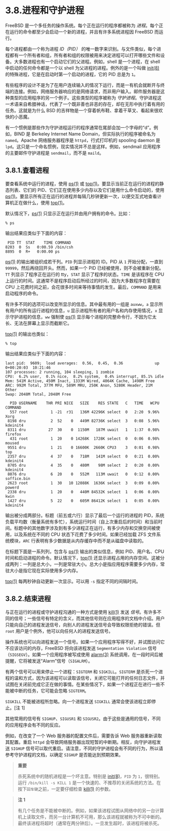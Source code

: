 # 3.8.进程和守护进程

FreeBSD 是一个多任务的操作系统。每个正在运行的程序都被称为 _进程_。每个正在运行的命令都至少会启动一个新的进程，并且有许多系统进程因 FreeBSD 而运行。

每个进程都由一个称为进程 _ID（PID）_ 的唯一数字来识别。与文件类似，每个进程都有一个所有者和组，所有者和组的权限被用来决定进程可以打开哪些文件和设备。大多数进程也有一个启动它们的父进程。例如，shell 是一个进程，在 shell 中启动的任何命令都是一个以 shell 为父进程的进程。例外的是一个叫做 [init(8)](https://www.freebsd.org/cgi/man.cgi?query=init&sektion=8&format=html) 的特殊进程，它是在启动时第一个启动的进程，它的 PID 总是为 `1`。

有些程序的设计不是为了在用户连续输入的情况下运行，而是一有机会就断开与终端的连接。例如，网络服务器响应的是网络请求，而非用户输入。邮件服务器是这种类型的应用程序的另一个例子。这些类型的程序被称为 _守护进程_。守护进程这一术语来自希腊神话，代表了一个既非善也非恶的存在，却在无形中执行着有用的任务。这就是为什么 BSD 的吉祥物是一个穿着帆布鞋、拿着干草叉、看起来很欢快的小恶魔。

有一个惯例是那些作为守护进程运行的程序通常在尾部会加一个字母的“d”。例如，BIND 是 Berkeley Internet Name Domain，但实际执行的程序被命名为 `named`。Apache 网络服务器程序是 `httpd`，行式打印机的 spooling daemon 是 `lpd`。这只是一个命名惯例，现实情况并不总是这样。例如，sendmail 应用程序的主要邮件守护进程是 `sendmail`，而不是 `maild`。

## 3.8.1.查看进程

要查看系统中运行的进程，使用 [ps(1)](https://www.freebsd.org/cgi/man.cgi?query=ps&sektion=1&format=html) 或 [top(1)](https://www.freebsd.org/cgi/man.cgi?query=top&sektion=1&format=html)。要显示当前正在运行的进程的静态列表、它们的 PID、它们正在使用多少内存以及它们是用什么命令启动的，使用 [ps(1)](https://www.freebsd.org/cgi/man.cgi?query=ps&sektion=1&format=html)。要显示所有正在运行的进程并每隔几秒钟更新一次，以便交互式地查看计算机正在做什么，使用 [top(1)](https://www.freebsd.org/cgi/man.cgi?query=top&sektion=1&format=html)。

默认情况下，[ps(1)](https://www.freebsd.org/cgi/man.cgi?query=ps&sektion=1&format=html) 只显示正在运行并由用户拥有的命令。比如：

```shell
% ps
```

输出结果应类似于下面的内容：

```shell
 PID TT  STAT    TIME COMMAND
8203  0  Ss   0:00.59 /bin/csh
8895  0  R+   0:00.00 ps
```

[ps(1)](https://www.freebsd.org/cgi/man.cgi?query=ps&sektion=1&format=html) 的输出被组织成若干列。`PID` 列显示进程的 ID。PID 从 `1` 开始分配，一直到 `99999`，然后再绕回开头。然而，如果一个 PID 已经被使用，则不会被重新分配。`TT` 列显示了程序正在运行的 tty，`STAT` 显示了程序的状态。`TIME` 是该程序在 CPU 上运行的时间。这通常不是程序启动后所经过的时间，因为大多数程序在需要在 CPU 上花费时间之前，会花很多时间来等待事情的发生。最后，`COMMAND` 是用来启动程序的命令。

有许多不同的选项可以改变所显示的信息。其中最有用的一组是 `auxww`，`a` 显示所有用户的所有运行进程的信息，`u` 显示进程所有者的用户名和内存使用情况，`x` 显示守护进程的信息，`ww` 强制使 [ps(1)](https://www.freebsd.org/cgi/man.cgi?query=ps&sektion=1&format=html) 显示每个进程的完整命令行，不因为它太长、无法在屏幕上显示而截断它。

[top(1)](https://www.freebsd.org/cgi/man.cgi?query=top&sektion=1&format=html) 的输出也类似：

```shell
% top
```

输出结果应类似于下面的内容：

```shell
last pid:  9609;  load averages:  0.56,  0.45,  0.36              up 0+00:20:03  10:21:46
107 processes: 2 running, 104 sleeping, 1 zombie
CPU:  6.2% user,  0.1% nice,  8.2% system,  0.4% interrupt, 85.1% idle
Mem: 541M Active, 450M Inact, 1333M Wired, 4064K Cache, 1498M Free
ARC: 992M Total, 377M MFU, 589M MRU, 250K Anon, 5280K Header, 21M Other
Swap: 2048M Total, 2048M Free

  PID USERNAME    THR PRI NICE   SIZE    RES STATE   C   TIME   WCPU COMMAND
  557 root          1 -21  r31   136M 42296K select  0   2:20  9.96% Xorg
 8198 dru           2  52    0   449M 82736K select  3   0:08  5.96% kdeinit4
 8311 dru          27  30    0  1150M   187M uwait   1   1:37  0.98% firefox
  431 root          1  20    0 14268K  1728K select  0   0:06  0.98% moused
 9551 dru           1  21    0 16600K  2660K CPU3    3   0:01  0.98% top
 2357 dru           4  37    0   718M   141M select  0   0:21  0.00% kdeinit4
 8705 dru           4  35    0   480M    98M select  2   0:20  0.00% kdeinit4
 8076 dru           6  20    0   552M   113M uwait   0   0:12  0.00% soffice.bin
 2623 root          1  30   10 12088K  1636K select  3   0:09  0.00% powerd
 2338 dru           1  20    0   440M 84532K select  1   0:06  0.00% kwin
 1427 dru           5  22    0   605M 86412K select  1   0:05  0.00% kdeinit4
```

输出被分成两部分。标题（前五或六行）显示了最后一个运行的进程的 PID，系统负载平均数（衡量系统有多忙），系统运行时间（自上次重启后的时间）和当前时间。标题中的其他数字涉及到有多少进程正在运行，有多少内存和交换空间被使用，以及系统在不同的 CPU 状态下花费了多少时间。如果已经加载 ZFS 文件系统模块，`ARC` 行表明有多少数据是从内存缓存中而不是从磁盘中读取的。

在标题下面是一系列列，包含与 [ps(1)](https://www.freebsd.org/cgi/man.cgi?query=ps&sektion=1&format=html) 输出的类似信息，例如 PID、用户名、CPU 时间和启动进程的命令。默认情况下，[top(1)](https://www.freebsd.org/cgi/man.cgi?query=top&sektion=1&format=html) 还显示进程占用的内存空间。这被分成两列：一列是总大小，一列是常驻大小。总大小是指应用程序需要多少内存，常驻大小是指它现在实际使用多少内存。

[top(1)](https://www.freebsd.org/cgi/man.cgi?query=top&sektion=1&format=html) 每两秒钟自动更新一次显示。可以用 `-s` 指定不同的间隔时间。

## 3.8.2.结束进程

与正在运行的进程或守护进程沟通的一种方式是使用 [kill(1)](https://www.freebsd.org/cgi/man.cgi?query=kill&sektion=1&format=html) 发送 _信号_。有许多不同的信号；一些信号有特定的含义，而其他信号则在应用程序的文档中介绍。用户只能向自己的进程发送信号，向别人的进程发送信号会导致权限拒绝的错误。但 `root` 用户是个例外，他可以向任何人的进程发送信号。

操作系统也可以向进程发送一个信号。如果一个应用程序写得不好，并试图访问它不应该访问的内存，FreeBSD 将向该进程发送 `Segmentation Violation` 信号（`SIGSEGV`）。如果一个应用程序被写成使用 [alarm(3)](https://www.freebsd.org/cgi/man.cgi?query=alarm&sektion=3&format=html) 系统调用，在一段时间后被提醒，它将被发送“Alarm”信号（`SIGALRM`）。

有两个信号可以用来停止一个进程：`SIGTERM` 和 `SIGKILL`。`SIGTERM` 是杀死一个进程的温和方式，因为该进程可以读取该信号，关闭它可能打开的任何日志文件，并试图在关闭前完成它正在做的事情。在某些情况下，如果一个进程正在进行一些不能被中断的任务，它可能会忽略 `SIGTERM`。

`SIGKILL` 不能被进程所忽略。向一个进程发送 `SIGKILL` 通常会使该进程立即停止。[注 1]

其他常用的信号有 `SIGHUP`、`SIGUSR1` 和 `SIGUSR2`。由于这些是通用的信号，不同的应用程序会有不同的反应。

例如，在改变了一个 Web 服务器的配置文件后，需要告诉 Web 服务器重新读取其配置。重启 `httpd` 会导致网络服务器出现短暂的中断期。相反，向守护进程发送 `SIGHUP` 信号可以取代重启。请注意，不同的守护进程会有不同的行为，所以请参考守护进程的文档，以确定 `SIGHUP` 是否能达到预期效果。

> **重要**
>
> 杀死系统中的随机进程是一个坏主意。特别是 [init(8)](https://www.freebsd.org/cgi/man.cgi?query=init&sektion=8&format=html)，`PID` 为 `1`，很特别。运行 `/bin/kill -s KILL 1` 是一个快速的、不推荐的关闭系统的方法。在按下`回车键`之前，一定要仔细检查 [kill(1)](https://www.freebsd.org/cgi/man.cgi?query=kill&sektion=1&format=html) 的参数。

> **注 1**
>
> 有几个任务是不能被中断的。例如，如果该进程试图从网络中的另一台计算机上读取文件，而另一台计算机不可用，那么该进程就被称为不可中断的。最终该进程将超时（通常在两分钟后）。一旦发生超时，该进程将被杀死。
